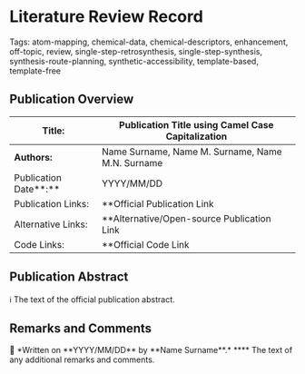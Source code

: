 # Literature Review Record

Tags: atom-mapping, chemical-data, chemical-descriptors, enhancement, off-topic, review, single-step-retrosynthesis, single-step-synthesis, synthesis-route-planning, synthetic-accessibility, template-based, template-free

## Publication Overview

| **Title:**  | Publication Title using Camel Case Capitalization |
| --- | --- |
| **Authors:**  | Name Surname, Name M. Surname, Name M.N. Surname |
| Publication Date**:**  | YYYY/MM/DD |
| Publication Links: | **Official Publication Link | Official Web Page** |
| Alternative Links: | **Alternative/Open-source Publication Link | Alternative/Open-source Publication Link** |
| Code Links: | **Official Code Link | Unofficial Code Link** |

## Publication Abstract

<aside>
ℹ️ The text of the official publication abstract.

</aside>

## Remarks and Comments

<aside>
💬 *Written on **YYYY/MM/DD** by **Name Surname**.*
****
The text of any additional remarks and comments.

</aside>